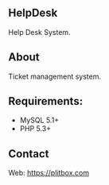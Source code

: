HelpDesk
-----

Help Desk System.


About
-----

Ticket management system.


Requirements:
-------------
- MySQL 5.1+
- PHP 5.3+


Contact
--------
Web: https://plitbox.com
